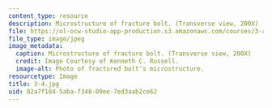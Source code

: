 ```yaml
---
content_type: resource
description: Microstructure of fracture bolt. (Transverse view, 200X)
file: https://ol-ocw-studio-app-production.s3.amazonaws.com/courses/3-a27-case-studies-in-forensic-metallurgy-fall-2007/82a7f1845abaf34809ee7ed3aab2ce62_3-4.jpg
file_type: image/jpeg
image_metadata:
  caption: Microstructure of fracture bolt. (Transverse view, 200X)
  credit: Image Courtesy of Kenneth C. Russell.
  image-alt: Photo of fractured bolt's microstructure.
resourcetype: Image
title: 3-4.jpg
uid: 82a7f184-5aba-f348-09ee-7ed3aab2ce62
---
```

